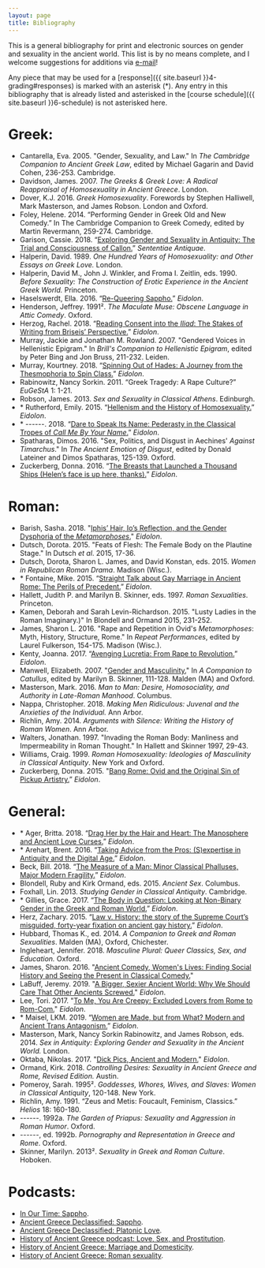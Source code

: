 ```yaml
---
layout: page
title: Bibliography
---
```


This is a general bibliography for print and electronic sources on gender and sexuality in the ancient world. This list is by no means complete, and I welcome suggestions for additions via [e-mail](https://dlibatique.github.io/contact/)!

Any piece that may be used for a [response]({{ site.baseurl }}4-grading#responses) is marked with an asterisk (\*). Any entry in this bibliography that is already listed and asterisked in the [course schedule]({{ site.baseurl }}6-schedule) is not asterisked here.

# Greek:
- Cantarella, Eva. 2005. "Gender, Sexuality, and Law." In *The Cambridge Companion to Ancient Greek Law*, edited by Michael Gagarin and David Cohen, 236-253. Cambridge.
- Davidson, James. 2007. *The Greeks & Greek Love: A Radical Reappraisal of Homosexuality in Ancient Greece*. London.
- Dover, K.J. 2016. *Greek Homosexuality*. Forewords by Stephen Halliwell, Mark Masterson, and James Robson. London and Oxford.
- Foley, Helene. 2014. “Performing Gender in Greek Old and New Comedy.” In The Cambridge Companion to Greek Comedy, edited by Martin Revermann, 259-274. Cambridge.
- Garison, Cassie. 2018. “[Exploring Gender and Sexuality in Antiquity: The Trial and Consciousness of Callon.](https://sententiaeantiquae.com/2018/10/23/exploring-gender-and-sexuality-in-antiquity-the-trial-and-sight-of-callon/)” *Sententiae Antiquae*.
- Halperin, David. 1989. *One Hundred Years of Homosexuality: and Other Essays on Greek Love.* London.
- Halperin, David M., John J. Winkler, and Froma I. Zeitlin, eds. 1990. *Before Sexuality: The Construction of Erotic Experience in the Ancient Greek World.* Princeton.
- Haselswerdt, Ella. 2016. “[Re-Queering Sappho.](https://eidolon.pub/re-queering-sappho-c6c05b6b9f0b)” *Eidolon*.
- Henderson, Jeffrey. 1991². *The Maculate Muse: Obscene Language in Attic Comedy*. Oxford.
- Herzog, Rachel. 2018. “[Reading Consent into the *Iliad*: The Stakes of Writing from Briseis’ Perspective.](https://eidolon.pub/reading-consent-into-the-iliad-e2c42ae0b221)” *Eidolon*.
- Murray, Jackie and Jonathan M. Rowland. 2007. "Gendered Voices in Hellenistic Epigram." In *Brill's Companion to Hellenistic Epigram*, edited by Peter Bing and Jon Bruss, 211-232. Leiden.
- Murray, Kourtney. 2018. “[Spinning Out of Hades: A Journey from the Thesmophoria to Spin Class.](https://eidolon.pub/spinning-out-of-hades-6c5891f0412a)” *Eidolon*.
- Rabinowitz, Nancy Sorkin. 2011. “Greek Tragedy: A Rape Culture?” *EuGeStA* 1: 1-21.
- Robson, James. 2013. *Sex and Sexuality in Classical Athens*. Edinburgh.
- \* Rutherford, Emily. 2015. “[Hellenism and the History of Homosexuality.](https://eidolon.pub/hellenism-and-the-history-of-homosexuality-2f327018886f)” *Eidolon*.
- \* ------. 2018. “[Dare to Speak Its Name: Pederasty in the Classical Tropes of *Call Me By Your Name*.](https://eidolon.pub/dare-to-speak-its-name-819a05b358f)” *Eidolon*.
- Spatharas, Dimos. 2016. "Sex, Politics, and Disgust in Aechines' *Against Timarchus*." In *The Ancient Emotion of Disgust*, edited by Donald Lateiner and Dimos Spatharas, 125-139. Oxford.
- Zuckerberg, Donna. 2016. “[The Breasts that Launched a Thousand Ships (Helen’s face is up here, thanks).](https://eidolon.pub/the-breasts-that-launched-a-thousand-ships-c56b42aec9da)” *Eidolon*.

# Roman:
- Barish, Sasha. 2018. "[Iphis’ Hair, Io’s Reflection, and the Gender Dysphoria of the *Metamorphoses*.](https://eidolon.pub/iphis-hair-io-s-reflection-and-the-gender-dysphoria-of-the-metamorphoses-4b75c1ba38d7)" *Eidolon*.
- Dutsch, Dorota. 2015. "Feats of Flesh: The Female Body on the Plautine Stage." In Dutsch *et al*. 2015, 17-36.
- Dutsch, Dorota, Sharon L. James, and David Konstan, eds. 2015. *Women in Republican Roman Drama*. Madison (Wisc.).
- \* Fontaine, Mike. 2015. “[Straight Talk about Gay Marriage in Ancient Rome: The Perils of Precedent.](https://eidolon.pub/straight-talk-about-gay-marriage-in-ancient-rome-9fd466672152)” *Eidolon*.
- Hallett, Judith P. and Marilyn B. Skinner, eds. 1997. *Roman Sexualities*. Princeton.
- Kamen, Deborah and Sarah Levin-Richardson. 2015. "Lusty Ladies in the Roman Imaginary.)" In Blondell and Ormand 2015, 231-252.
- James, Sharon L. 2016. "Rape and Repetition in Ovid's *Metamorphoses*: Myth, History, Structure, Rome." In *Repeat Performances*, edited by Laurel Fulkerson, 154-175. Madison (Wisc.).
- Kenty, Joanna. 2017. “[Avenging Lucretia: From Rape to Revolution.](https://eidolon.pub/avenging-lucretia-dd14e936840c)” *Eidolon*.
- Manwell, Elizabeth. 2007. "[Gender and Masculinity.](https://drive.google.com/file/d/18X1Ew89AFFLCfO0yA_NJ7AtUAJWbV5SS/view?usp=sharing)" In *A Companion to Catullus*, edited by Marilyn B. Skinner, 111-128. Malden (MA) and Oxford.
- Masterson, Mark. 2016. *Man to Man: Desire, Homosociality, and Authority in Late-Roman Manhood*. Columbus.
- Nappa, Christopher. 2018. *Making Men Ridiculous: Juvenal and the Anxieties of the Individual.* Ann Arbor.
- Richlin, Amy. 2014. *Arguments with Silence: Writing the History of Roman Women*. Ann Arbor.
- Walters, Jonathan. 1997. "Invading the Roman Body: Manliness and Impermeability in Roman Thought." In Hallett and Skinner 1997, 29-43.
- Williams, Craig. 1999. *Roman Homosexuality: Ideologies of Masculinity in Classical Antiquity*. New York and Oxford.
- Zuckerberg, Donna. 2015. "[Bang Rome: Ovid and the Original Sin of Pickup Artistry.](https://eidolon.pub/bang-rome-2214f4a3d5c5)” *Eidolon*.

# General:
- \* Ager, Britta. 2018. “[Drag Her by the Hair and Heart: The Manosphere and Ancient Love Curses.](https://eidolon.pub/drag-her-by-the-hair-and-heart-268aed5fd343)” *Eidolon*.
- \* Arehart, Brent. 2016. “[Taking Advice from the Pros: (S)expertise in Antiquity and the Digital Age.](https://eidolon.pub/taking-advice-from-the-pros-s-expertise-in-antiquity-and-the-digital-age-bc42da5dd724)” *Eidolon*.
- Beck, Bill. 2018. “[The Measure of a Man: Minor Classical Phalluses, Major Modern Fragility.](https://eidolon.pub/the-measure-of-a-man-a3ae1af0dcb2)” *Eidolon*.
- Blondell, Ruby and Kirk Ormand, eds. 2015. *Ancient Sex*. Columbus.
- Foxhall, Lin. 2013. *Studying Gender in Classical Antiquity*. Cambridge.
- \* Gillies, Grace. 2017. “[The Body in Question: Looking at Non-Binary Gender in the Greek and Roman World.](https://eidolon.pub/the-body-in-question-d28045d23714)” *Eidolon*.
- Herz, Zachary. 2015. “[Law v. History: the story of the Supreme Court’s misguided, forty-year fixation on ancient gay history.](https://eidolon.pub/law-v-history-2ccfc296ca80)” *Eidolon*.
- Hubbard, Thomas K., ed. 2014. *A Companion to Greek and Roman Sexualities*. Malden (MA), Oxford, Chichester.
- Ingleheart, Jennifer. 2018. *Masculine Plural: Queer Classics, Sex, and Education.* Oxford.
- James, Sharon. 2016. "[Ancient Comedy, Women's Lives: Finding Social History and Seeing the Present in Classical Comedy.](https://humanitiesfutures.org/papers/ancient-comedy-womens-lives-finding-social-history-seeing-present-classical-comedy/)"
- LaBuff, Jeremy. 2019. "[A Bigger, Sexier Ancient World: Why We Should Care That Other Ancients Screwed.](https://eidolon.pub/a-bigger-sexier-ancient-world-ee4aefbe69cf)" *Eidolon*.
- Lee, Tori. 2017. "[To Me, You Are Creepy: Excluded Lovers from Rome to Rom-Com.](https://eidolon.pub/to-me-you-are-creepy-3646cbadc8a3)" *Eidolon*.
- \* Maisel, LKM. 2019. “[Women are Made, but from What? Modern and Ancient Trans Antagonism.](https://eidolon.pub/women-are-made-but-from-what-modern-and-ancient-trans-antagonism-17512e3987ff)” *Eidolon*.
- Masterson, Mark, Nancy Sorkin Rabinowitz, and James Robson, eds. 2014. *Sex in Antiquity: Exploring Gender and Sexuality in the Ancient World.* London.
- Oktaba, Nikolas. 2017. "[Dick Pics, Ancient and Modern.](https://eidolon.pub/dick-pics-ancient-and-modern-ed544e35b02d)" *Eidolon*.
- Ormand, Kirk. 2018. *Controlling Desires: Sexuality in Ancient Greece and Rome, Revised Edition.* Austin.
- Pomeroy, Sarah. 1995². *Goddesses, Whores, Wives, and Slaves: Women in Classical Antiquity*, 120-148. New York.
- Richlin, Amy. 1991. “Zeus and Metis: Foucault, Feminism, Classics.” *Helios* 18: 160-180.
- ------. 1992a. *The Garden of Priapus: Sexuality and Aggression in Roman Humor*. Oxford.
- ------, ed. 1992b. *Pornography and Representation in Greece and Rome*. Oxford.
- Skinner, Marilyn. 2013². *Sexuality in Greek and Roman Culture*. Hoboken.


# Podcasts:
- [In Our Time: Sappho](https://www.bbc.co.uk/sounds/play/b05pqsk4).
- [Ancient Greece Declassified: Sappho](http://greecepodcast.com/episode4.html).
- [Ancient Greece Declassified: Platonic Love](http://greecepodcast.com/episode17.html).
- [History of Ancient Greece podcast: Love, Sex, and Prostitution](http://www.thehistoryofancientgreece.com/2018/03/071-love-sex-and-prostitution.html).
- [History of Ancient Greece: Marriage and Domesticity](http://www.thehistoryofancientgreece.com/2018/04/074-marriage-and-domesticity.html).
- [History of Ancient Greece: Roman sexuality](http://www.thehistoryofancientgreece.com/2018/03/special-guest-episode-on-roman.html).
